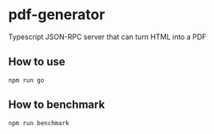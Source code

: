 # pdf-generator
Typescript JSON-RPC server that can turn HTML into a PDF

## How to use

```shell
npm run go
```

## How to benchmark

```shell
npm run benchmark
```
